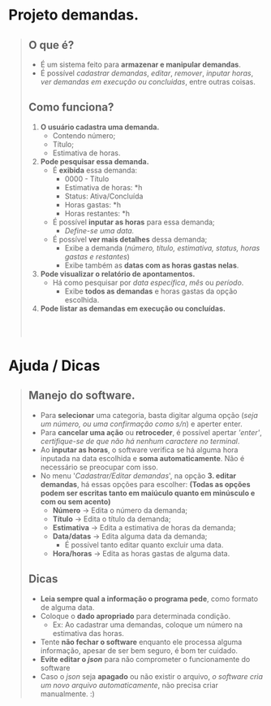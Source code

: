 # Projeto demandas.

> ## O que é?
>
>   - É um sistema feito para **armazenar e manipular demandas**.
>   - É possível _cadastrar demandas_, _editar_, _remover_, _inputar horas_, _ver demandas em execução ou concluidas_, entre outras coisas.
> ## Como funciona?
>
>   1. **O usuário cadastra uma demanda.**
>       - Contendo número;
>       - Título;
>       - Estimativa de horas.
>   2. **Pode pesquisar essa demanda.**
>       - É **exibida** essa demanda:
>           - 0000 - Título  
>           - Estimativa de horas: *h
>           - Status: Ativa/Concluída
>           - Horas gastas: *h
>           - Horas restantes: *h
>       - É possível **inputar as horas** para essa demanda;
>           - *Define-se uma data.*
>       - É possível **ver mais detalhes** dessa demanda;
>           - Exibe a demanda (*número, título, estimativa, status, horas gastas e restantes*)
>           - Exibe também as **datas com as horas gastas nelas**.
>   3. **Pode visualizar o relatório de apontamentos.**
>       - Há como pesquisar por *data específica*, *mês* ou *período*.
>           - Exibe **todos as demandas** e horas gastas da opção escolhida.
>   4. **Pode listar as demandas em execução ou concluídas.**
> <br>
> <br>

# Ajuda / Dicas
> ## Manejo do software.
>   - Para **selecionar** uma categoria, basta digitar alguma opção (*seja um número, ou uma confirmação como s/n*) e aperter enter.
>   - Para **cancelar uma ação** ou **retroceder**, é possível apertar *'enter'*, *certifique-se de que não há nenhum caractere no terminal*.
>   - Ao **inputar as horas**, o software verifica se há alguma hora inputada na data escolhida e **soma automaticamente**. Não é necessário se preocupar com isso.
>   - No menu '*Cadastrar/Editar demandas*', na opção **3. editar demandas**, há essas opções para escolher: **(Todas as opções podem ser escritas tanto em maiúculo quanto em minúsculo e com ou sem acento)**
>       - **Número** -> Edita o número da demanda;
>       - **Título** -> Edita o título da demanda;
>       - **Estimativa** -> Edita a estimativa de horas da demanda;
>       - **Data/datas** -> Edita alguma data da demanda;
>           - É possível tanto editar quanto excluir uma data.
>       - **Hora/horas** -> Edita as horas gastas de alguma data.
> ## Dicas
>   - **Leia sempre qual a informação o programa pede**, como formato de alguma data.
>   - Coloque o **dado apropriado** para determinada condição.
>       - Ex: Ao cadastrar uma demandas, coloque um número na estimativa das horas.
>   - Tente **não fechar o software** enquanto ele processa alguma informação, apesar de ser bem seguro, é bom ter cuidado.
>   - **Evite editar o _json_** para não comprometer o funcionamente do software
>   - Caso o _json_ seja **apagado** ou não existir o arquivo, _o software cria um novo arquivo automaticamente_, não precisa criar manualmente. :)
